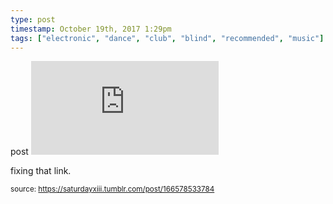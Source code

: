 ```yaml
---
type: post
timestamp: October 19th, 2017 1:29pm
tags: ["electronic", "dance", "club", "blind", "recommended", "music"]
---
```

post
<embed type="audio/mpeg" src="https://bandcamp.com/stream_redirect?enc=mp3-128&amp;track_id=3371878639&amp;ts=1618890940&amp;t=e438c80894c99d7f5ea9b8ff27f66d1b29bdf5fb"></embed>
                    
                                               
fixing that link.
 
                                    
                                
<small>source: https://saturdayxiii.tumblr.com/post/166578533784</small>